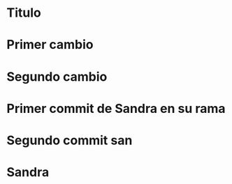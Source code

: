 # Titulo
# Primer cambio
# Segundo cambio
# Primer commit de Sandra en su rama
# Segundo commit san
# Sandra